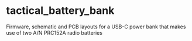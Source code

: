 # tactical_battery_bank
Firmware, schematic and PCB layouts for a USB-C power bank that makes use of two A/N PRC152A radio batteries
